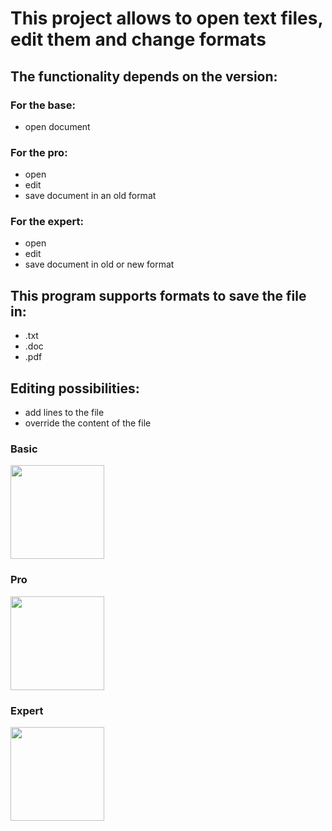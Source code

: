 # This project allows to open text files, edit them and change formats

## The functionality depends on the version:

### For the base:

- open document

### For the pro:

- open
- edit
- save document in an old format

### For the expert:

- open
- edit
- save document in old or new format

## This program supports formats to save the file in:

- .txt
- .doc
- .pdf

## Editing possibilities:

- add lines to the file
- override the content of the file

### Basic
<img src="https://github.com/mishavrana/Lab_5/blob/master/Assets/Base.gif" width="150" height="150" />

### Pro
<img src="https://github.com/mishavrana/Lab_5/blob/master/Assets/Pro.gif" width="150" height="150" />

### Expert
<img src="https://github.com/mishavrana/Lab_5/blob/master/Assets/Expert.gif" width="150" height="150" />
